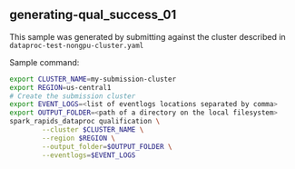 ## generating-qual_success_01

This sample was generated by submitting against the cluster described in
`dataproc-test-nongpu-cluster.yaml`

Sample command:

```bash
export CLUSTER_NAME=my-submission-cluster
export REGION=us-central1
# Create the submission cluster
export EVENT_LOGS=<list of eventlogs locations separated by comma>
export OUTPUT_FOLDER=<path of a directory on the local filesystem>
spark_rapids_dataproc qualification \
        --cluster $CLUSTER_NAME \
        --region $REGION \
        --output_folder=$OUTPUT_FOLDER \
        --eventlogs=$EVENT_LOGS
```
